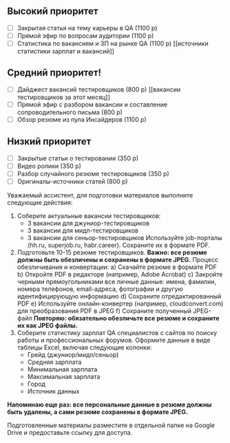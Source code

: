 ## Высокий приоритет

- [ ] Закрытая статья на тему карьеры в QA (1100 р)
- [ ] Прямой эфир по вопросам аудитории (1100 р)
- [ ] Статистика по вакансиям и ЗП на рынке QA (1100 р) [[источники статистики зарплат и вакансий]]

## Средний приоритет!

- [ ] Дайджест вакансий тестировщиков (800 р) [[вакансии тестировщиков за этот месяц]]
- [ ] Прямой эфир с разбором вакансии и составление сопроводительного письма (800 р)
- [ ] Обзор резюме из пула Инсайдеров (1100 р)

## Низкий приоритет

- [ ] Закрытые статьи о тестировании (350 р)
- [ ] Видео ролики (350 р)
- [ ] Разбор случайного резюме тестировщиков (350 р)
- [ ] Оригиналы-источники статей (800 р)

Уважаемый ассистент, для подготовки материалов выполните следующие действия:

1. Соберите актуальные вакансии тестировщиков:
    - 3 вакансии для джуниор-тестировщиков
    - 3 вакансии для мидл-тестировщиков
    - 3 вакансии для сеньор-тестировщиков Используйте job-порталы (hh.ru, superjob.ru, habr.career). Сохраните их в формате PDF.
2. Подготовьте 10-15 резюме тестировщиков. **Важно: все резюме должны быть обезличены и сохранены в формате JPEG.** Процесс обезличивания и конвертации: a) Скачайте резюме в формате PDF b) Откройте PDF в редакторе (например, Adobe Acrobat) c) Закройте черными прямоугольниками все личные данные: имена, фамилии, номера телефонов, email-адреса, фотографии и другую идентифицирующую информацию d) Сохраните отредактированный PDF e) Используйте онлайн-конвертер (например, cloudconvert.com) для преобразования PDF в JPEG f) Сохраните полученный JPEG-файл **Повторяю: обязательно обезличьте все резюме и сохраните их как JPEG файлы.**
3. Соберите статистику зарплат QA специалистов с сайтов по поиску работы и профессиональных форумов. Оформите данные в виде таблицы Excel, включая следующие колонки:
    - Грейд (джуниор/мидл/сеньор)
    - Средняя зарплата
    - Минимальная зарплата
    - Максимальная зарплата
    - Город
    - Источник данных

**Напоминаю еще раз: все персональные данные в резюме должны быть удалены, а сами резюме сохранены в формате JPEG.**

Подготовленные материалы разместите в отдельной папке на Google Drive и предоставьте ссылку для доступа.